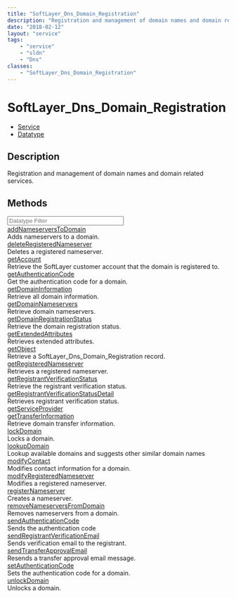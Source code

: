 ```yaml
---
title: "SoftLayer_Dns_Domain_Registration"
description: "Registration and management of domain names and domain related services."
date: "2018-02-12"
layout: "service"
tags:
    - "service"
    - "sldn"
    - "Dns"
classes:
    - "SoftLayer_Dns_Domain_Registration"
---
```

# SoftLayer_Dns_Domain_Registration
<div id='service-datatype'>
    <ul id='sldn-reference-tabs'>
    <li id='service'> <a href='/reference/services/SoftLayer_Dns_Domain_Registration' >Service</a></li>    <li id='datatype'> <a href='/reference/datatypes/SoftLayer_Dns_Domain_Registration' >Datatype</a></li>
    </ul>
</div>

## Description
Registration and management of domain names and domain related services. 
        
        
<div id="properties" class="content">
    <h2>Methods</h2>
    <div class="view-filters">
        <div class="clearfix">
            <div class="search-input-box">
                <input placeholder="Datatype Filter" onkeyup="titleSearch(inputId='edit-combine', divId='method-div', elementClass='method-row')" 
                    type="text" id="edit-combine" value="" size="30" maxlength="128" class="form-text">
            </div>
        </div>
    </div>
    <div id="method-div">
            <div class="method-row">
                        <span class='view-field-title'><a href='/reference/services/SoftLayer_Dns_Domain_Registration/addNameserversToDomain'> addNameserversToDomain</a> </span>
            <div class='views-field-body'>Adds nameservers to a domain.</div>
        </div>
            <div class="method-row">
                        <span class='view-field-title'><a href='/reference/services/SoftLayer_Dns_Domain_Registration/deleteRegisteredNameserver'> deleteRegisteredNameserver</a> </span>
            <div class='views-field-body'>Deletes a registered nameserver.</div>
        </div>
            <div class="method-row">
                        <span class='view-field-title'><a href='/reference/services/SoftLayer_Dns_Domain_Registration/getAccount'> getAccount</a> </span>
            <div class='views-field-body'>Retrieve the SoftLayer customer account that the domain is registered to.</div>
        </div>
            <div class="method-row">
                        <span class='view-field-title'><a href='/reference/services/SoftLayer_Dns_Domain_Registration/getAuthenticationCode'> getAuthenticationCode</a> </span>
            <div class='views-field-body'>Get the authentication code for a domain.</div>
        </div>
            <div class="method-row">
                        <span class='view-field-title'><a href='/reference/services/SoftLayer_Dns_Domain_Registration/getDomainInformation'> getDomainInformation</a> </span>
            <div class='views-field-body'>Retrieve all domain information.</div>
        </div>
            <div class="method-row">
                        <span class='view-field-title'><a href='/reference/services/SoftLayer_Dns_Domain_Registration/getDomainNameservers'> getDomainNameservers</a> </span>
            <div class='views-field-body'>Retrieve domain nameservers.</div>
        </div>
            <div class="method-row">
                        <span class='view-field-title'><a href='/reference/services/SoftLayer_Dns_Domain_Registration/getDomainRegistrationStatus'> getDomainRegistrationStatus</a> </span>
            <div class='views-field-body'>Retrieve the domain registration status.</div>
        </div>
            <div class="method-row">
                        <span class='view-field-title'><a href='/reference/services/SoftLayer_Dns_Domain_Registration/getExtendedAttributes'> getExtendedAttributes</a> </span>
            <div class='views-field-body'>Retrieves extended attributes.</div>
        </div>
            <div class="method-row">
                        <span class='view-field-title'><a href='/reference/services/SoftLayer_Dns_Domain_Registration/getObject'> getObject</a> </span>
            <div class='views-field-body'>Retrieve a SoftLayer_Dns_Domain_Registration record.</div>
        </div>
            <div class="method-row">
                        <span class='view-field-title'><a href='/reference/services/SoftLayer_Dns_Domain_Registration/getRegisteredNameserver'> getRegisteredNameserver</a> </span>
            <div class='views-field-body'>Retrieves a registered nameserver.</div>
        </div>
            <div class="method-row">
                        <span class='view-field-title'><a href='/reference/services/SoftLayer_Dns_Domain_Registration/getRegistrantVerificationStatus'> getRegistrantVerificationStatus</a> </span>
            <div class='views-field-body'>Retrieve the registrant verification status.</div>
        </div>
            <div class="method-row">
                        <span class='view-field-title'><a href='/reference/services/SoftLayer_Dns_Domain_Registration/getRegistrantVerificationStatusDetail'> getRegistrantVerificationStatusDetail</a> </span>
            <div class='views-field-body'>Retrieves registrant verification status.</div>
        </div>
            <div class="method-row">
                        <span class='view-field-title'><a href='/reference/services/SoftLayer_Dns_Domain_Registration/getServiceProvider'> getServiceProvider</a> </span>
            <div class='views-field-body'></div>
        </div>
            <div class="method-row">
                        <span class='view-field-title'><a href='/reference/services/SoftLayer_Dns_Domain_Registration/getTransferInformation'> getTransferInformation</a> </span>
            <div class='views-field-body'>Retrieve domain transfer information.</div>
        </div>
            <div class="method-row">
                        <span class='view-field-title'><a href='/reference/services/SoftLayer_Dns_Domain_Registration/lockDomain'> lockDomain</a> </span>
            <div class='views-field-body'>Locks a domain.</div>
        </div>
            <div class="method-row">
                        <span class='view-field-title'><a href='/reference/services/SoftLayer_Dns_Domain_Registration/lookupDomain'> lookupDomain</a> </span>
            <div class='views-field-body'>Lookup available domains and suggests other similar domain names</div>
        </div>
            <div class="method-row">
                        <span class='view-field-title'><a href='/reference/services/SoftLayer_Dns_Domain_Registration/modifyContact'> modifyContact</a> </span>
            <div class='views-field-body'>Modifies contact information for a domain.</div>
        </div>
            <div class="method-row">
                        <span class='view-field-title'><a href='/reference/services/SoftLayer_Dns_Domain_Registration/modifyRegisteredNameserver'> modifyRegisteredNameserver</a> </span>
            <div class='views-field-body'>Modifies a registered nameserver.</div>
        </div>
            <div class="method-row">
                        <span class='view-field-title'><a href='/reference/services/SoftLayer_Dns_Domain_Registration/registerNameserver'> registerNameserver</a> </span>
            <div class='views-field-body'>Creates a nameserver.</div>
        </div>
            <div class="method-row">
                        <span class='view-field-title'><a href='/reference/services/SoftLayer_Dns_Domain_Registration/removeNameserversFromDomain'> removeNameserversFromDomain</a> </span>
            <div class='views-field-body'>Removes nameservers from a domain.</div>
        </div>
            <div class="method-row">
                        <span class='view-field-title'><a href='/reference/services/SoftLayer_Dns_Domain_Registration/sendAuthenticationCode'> sendAuthenticationCode</a> </span>
            <div class='views-field-body'>Sends the authentication code</div>
        </div>
            <div class="method-row">
                        <span class='view-field-title'><a href='/reference/services/SoftLayer_Dns_Domain_Registration/sendRegistrantVerificationEmail'> sendRegistrantVerificationEmail</a> </span>
            <div class='views-field-body'>Sends verification email to the registrant.</div>
        </div>
            <div class="method-row">
                        <span class='view-field-title'><a href='/reference/services/SoftLayer_Dns_Domain_Registration/sendTransferApprovalEmail'> sendTransferApprovalEmail</a> </span>
            <div class='views-field-body'>Resends a transfer approval email message.</div>
        </div>
            <div class="method-row">
                        <span class='view-field-title'><a href='/reference/services/SoftLayer_Dns_Domain_Registration/setAuthenticationCode'> setAuthenticationCode</a> </span>
            <div class='views-field-body'>Sets the authentication code for a domain.</div>
        </div>
            <div class="method-row">
                        <span class='view-field-title'><a href='/reference/services/SoftLayer_Dns_Domain_Registration/unlockDomain'> unlockDomain</a> </span>
            <div class='views-field-body'>Unlocks a domain.</div>
        </div>
        </div>
</div>

